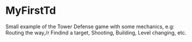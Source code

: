 # MyFirstTd
Small example of the Tower Defense game with some mechanics, e.g:
Routing the way,/r
Findind a target,
Shooting,
Building,
Level changing,
etc.
